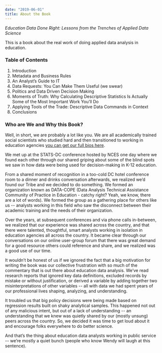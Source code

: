 ```yaml
---
date: "2019-06-01"
title: About the Book
---
```


_Education Data Done Right: Lessons from the Trenches of Applied Data Science_

This is a book about the real work of doing applied data analysis in education. 

### Table of Contents

1. Introduction
2. Metadata and Business Rules
3. An Analyst’s Guide to IT
4. Data Requests: You Can Make Them Useful (we swear)
5. Politics and Data Driven Decision Making
6. Moments of Truth: Why Calculating Descriptive Statistics Is Actually Some of the Most Important Work You’ll Do
7. Applying Tools of the Trade: Descriptive Data Commands in Context
8. Conclusions

### Who are We and Why this Book?

Well, in short, we are probably a lot like you. We are all academically trained social scientists
who studied hard and then transitioned to working in education agencies 
[you can get our full bios here](/authors).

We met up at the STATS-DC conference hosted by NCES one day where we found each other through our
shared griping about some of the blind spots we saw in how data were being used for decision-making
in K-12 education.

From a shared moment of recognition in a too-cold DC hotel conference room to a dinner and drinks
conversation afterwards, we realized we’d found our Tribe and we decided to do something. We formed
an organization known as DATA-COPE (Data Analysis Technical Assistance Community of Practice in
Education - catchy right?  Yeah, we know, there are a lot of words).  We formed the group as a
gathering place for others like us -- analysts working in this field who saw the disconnect between
their academic training and the needs of their organization.

Over the years, at subsequent conferences and via phone calls in-between, we realized that our
experience was shared across the country, and that there were talented, thoughtful, smart analysts
working in isolation in education agencies all across the country. It became clear through our
conversations on our online user-group forum that there was great demand for a good resource others
could reference and share, and we realized was a good use of our time.

It wouldn’t be honest of us if we ignored the fact that a big motivation for writing the book was
our collective frustration with so much of the commentary that is out there about education data
analysis. We’ve read research reports that ignored key data definitions, excluded records by mistake
or without justification, or derived a variable by adding together two misinterpretations of other
variables -- all with data we had spent years of our professional lives shaping, analyzing, and
understanding.

It troubled us that big policy decisions were being made based on regression results built on shaky
analytical samples. This happened not out of any malicious intent, but out of a lack of
understanding -- an understanding that we knew was quietly shared by our (mostly unsung) peers
across the country. So, we decided it was time to get loud about it and encourage folks everywhere
to do better science.

And that’s the thing about education data analysts working in public service -- we’re mostly a quiet
bunch (people who know Wendy will laugh at this sentence).